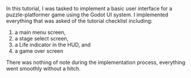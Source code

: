 In this tutorial, I was tasked to implement a basic user interface for a puzzle-platformer game using the Godot UI system. I implemented everything that was asked of the tutorial checklist including:
1. a main menu screen,
2. a stage select screen,
3. a Life indicator in the HUD, and
4. a game over screen

There was nothing of note during the implementation process, everything went smoothly without a hitch.
